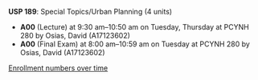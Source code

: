 **USP 189**: Special Topics/Urban Planning (4 units)

- **A00** (Lecture) at 9:30 am–10:50 am on Tuesday, Thursday at PCYNH 280 by Osias, David (A17123602)
- **A00** (Final Exam) at 8:00 am–10:59 am on Tuesday at PCYNH 280 by Osias, David (A17123602)

[Enrollment numbers over time](./USP189.tsv)
